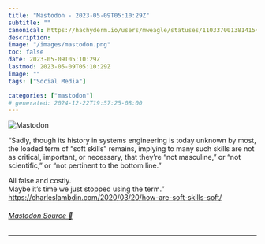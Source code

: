 ```yaml
---
title: "Mastodon - 2023-05-09T05:10:29Z"
subtitle: ""
canonical: https://hachyderm.io/users/mweagle/statuses/110337001381415424
description:
image: "/images/mastodon.png"
toc: false
date: 2023-05-09T05:10:29Z
lastmod: 2023-05-09T05:10:29Z
image: ""
tags: ["Social Media"]

categories: ["mastodon"]
# generated: 2024-12-22T19:57:25-08:00
---
```

![Mastodon](/images/mastodon.png)

<p>“Sadly, though its history in systems engineering is today unknown by most, the loaded term of “soft skills” remains, implying to many such skills are not as critical, important, or necessary, that they’re “not masculine,” or “not scientific,” or “not pertinent to the bottom line.”</p><p>All false and costly.<br />Maybe it’s time we just stopped using the term.”<br /><a href="https://charleslambdin.com/2020/03/20/how-are-soft-skills-soft/" target="_blank" rel="nofollow noopener noreferrer" translate="no"><span class="invisible">https://</span><span class="ellipsis">charleslambdin.com/2020/03/20/</span><span class="invisible">how-are-soft-skills-soft/</span></a></p>


###### [Mastodon Source 🐘](https://hachyderm.io/@mweagle/110337001381415424)

___

